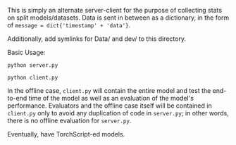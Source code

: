 This is simply an alternate server-client for the 
purpose of collecting stats on split models/datasets. 
Data is sent in between as a dictionary, in the form 
of `message = dict{'timestamp' + 'data'}`. 

Additionally, add symlinks for Data/ and dev/ to this directory.

Basic Usage:

```python server.py```

```python client.py```

In the offline case, `client.py` will contain the entire
model and test the end-to-end time of the model 
as well as an evaluation of the model's performance. Evaluators
and the offline case itself will be contained in `client.py` 
only to avoid any duplication of code in `server.py`; in other
words, there is no offline evaluation for `server.py`.

Eventually, have TorchScript-ed models. 